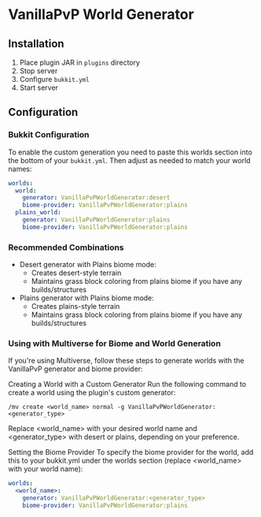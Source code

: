 # VanillaPvP World Generator

## Installation
1. Place plugin JAR in `plugins` directory
2. Stop server
3. Configure `bukkit.yml`
4. Start server

## Configuration

### Bukkit Configuration
To enable the custom generation you need to paste this worlds section into the bottom of your `bukkit.yml`. Then adjust as needed to match your world names:
```yaml
worlds:
  world:
    generator: VanillaPvPWorldGenerator:desert
    biome-provider: VanillaPvPWorldGenerator:plains
  plains_world:
    generator: VanillaPvPWorldGenerator:plains
    biome-provider: VanillaPvPWorldGenerator:plains
```


### Recommended Combinations
- Desert generator with Plains biome mode:
    - Creates desert-style terrain
    - Maintains grass block coloring from plains biome if you have any builds/structures
- Plains generator with Plains biome mode:
    - Creates plains-style terrain
    - Maintains grass block coloring from plains biome if you have any builds/structures

### Using with Multiverse for Biome and World Generation
If you're using Multiverse, follow these steps to generate worlds with the VanillaPvP generator and biome provider:

Creating a World with a Custom Generator
Run the following command to create a world using the plugin's custom generator:
```
/mv create <world_name> normal -g VanillaPvPWorldGenerator:<generator_type>
```
Replace <world_name> with your desired world name and <generator_type> with desert or plains, depending on your preference.

Setting the Biome Provider
To specify the biome provider for the world, add this to your bukkit.yml under the worlds section (replace <world_name> with your world name):

```yaml
worlds:
  <world_name>:
    generator: VanillaPvPWorldGenerator:<generator_type>
    biome-provider: VanillaPvPWorldGenerator:plains
```
